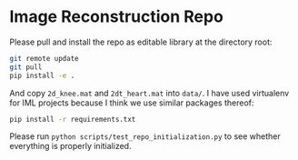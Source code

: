 # Image Reconstruction Repo
Please pull and install the repo as editable library at the directory root:
```bash
git remote update
git pull
pip install -e .
```
And copy `2d_knee.mat` and `2dt_heart.mat` into `data/`.
I have used virtualenv for IML projects because I think we use similar packages thereof:
```bash
pip install -r requirements.txt
```
Please run `python scripts/test_repo_initialization.py` to see whether everything is properly initialized.
